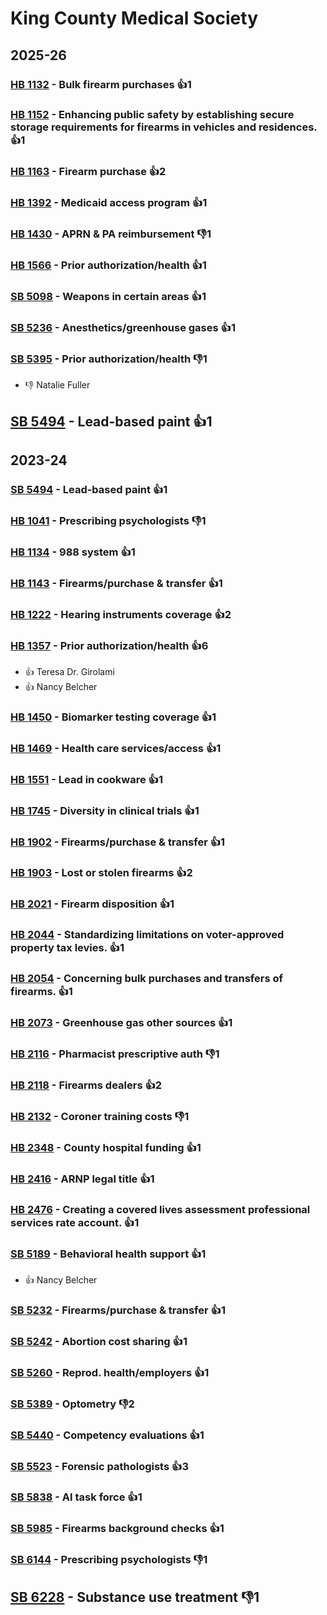 # King County Medical Society
## 2025-26

### [HB 1132](/bill/2025-26/hb/1132/) - Bulk firearm purchases 👍1  

### [HB 1152](/bill/2025-26/hb/1152/) - Enhancing public safety by establishing secure storage requirements for firearms in vehicles and residences. 👍1  

### [HB 1163](/bill/2025-26/hb/1163/) - Firearm purchase 👍2  

### [HB 1392](/bill/2025-26/hb/1392/) - Medicaid access program 👍1  

### [HB 1430](/bill/2025-26/hb/1430/) - APRN & PA reimbursement  👎1 

### [HB 1566](/bill/2025-26/hb/1566/) - Prior authorization/health 👍1  

### [SB 5098](/bill/2025-26/sb/5098/) - Weapons in certain areas 👍1  

### [SB 5236](/bill/2025-26/sb/5236/) - Anesthetics/greenhouse gases 👍1  

### [SB 5395](/bill/2025-26/sb/5395/) - Prior authorization/health  👎1 
* 👎 Natalie Fuller

## [SB 5494](/bill/2025-26/sb/5494/) - Lead-based paint 👍1  

## 2023-24

### [SB 5494](/bill/2023-24/sb/5494/) - Lead-based paint 👍1  

### [HB 1041](/bill/2023-24/hb/1041/) - Prescribing psychologists  👎1 

### [HB 1134](/bill/2023-24/hb/1134/) - 988 system 👍1  

### [HB 1143](/bill/2023-24/hb/1143/) - Firearms/purchase & transfer 👍1  

### [HB 1222](/bill/2023-24/hb/1222/) - Hearing instruments coverage 👍2  

### [HB 1357](/bill/2023-24/hb/1357/) - Prior authorization/health 👍6  
* 👍 Teresa Dr. Girolami
* 👍 Nancy Belcher

### [HB 1450](/bill/2023-24/hb/1450/) - Biomarker testing coverage 👍1  

### [HB 1469](/bill/2023-24/hb/1469/) - Health care services/access 👍1  

### [HB 1551](/bill/2023-24/hb/1551/) - Lead in cookware 👍1  

### [HB 1745](/bill/2023-24/hb/1745/) - Diversity in clinical trials 👍1  

### [HB 1902](/bill/2023-24/hb/1902/) - Firearms/purchase & transfer 👍1  

### [HB 1903](/bill/2023-24/hb/1903/) - Lost or stolen firearms 👍2  

### [HB 2021](/bill/2023-24/hb/2021/) - Firearm disposition 👍1  

### [HB 2044](/bill/2023-24/hb/2044/) - Standardizing limitations on voter-approved property tax levies. 👍1  

### [HB 2054](/bill/2023-24/hb/2054/) - Concerning bulk purchases and transfers of firearms. 👍1  

### [HB 2073](/bill/2023-24/hb/2073/) - Greenhouse gas other sources 👍1  

### [HB 2116](/bill/2023-24/hb/2116/) - Pharmacist prescriptive auth  👎1 

### [HB 2118](/bill/2023-24/hb/2118/) - Firearms dealers 👍2  

### [HB 2132](/bill/2023-24/hb/2132/) - Coroner training costs  👎1 

### [HB 2348](/bill/2023-24/hb/2348/) - County hospital funding 👍1  

### [HB 2416](/bill/2023-24/hb/2416/) - ARNP legal title 👍1  

### [HB 2476](/bill/2023-24/hb/2476/) - Creating a covered lives assessment professional services rate account. 👍1  

### [SB 5189](/bill/2023-24/sb/5189/) - Behavioral health support 👍1  
* 👍 Nancy Belcher

### [SB 5232](/bill/2023-24/sb/5232/) - Firearms/purchase & transfer 👍1  

### [SB 5242](/bill/2023-24/sb/5242/) - Abortion cost sharing 👍1  

### [SB 5260](/bill/2023-24/sb/5260/) - Reprod. health/employers 👍1  

### [SB 5389](/bill/2023-24/sb/5389/) - Optometry  👎2 

### [SB 5440](/bill/2023-24/sb/5440/) - Competency evaluations 👍1  

### [SB 5523](/bill/2023-24/sb/5523/) - Forensic pathologists 👍3  

### [SB 5838](/bill/2023-24/sb/5838/) - AI task force 👍1  

### [SB 5985](/bill/2023-24/sb/5985/) - Firearms background checks 👍1  

### [SB 6144](/bill/2023-24/sb/6144/) - Prescribing psychologists  👎1 

## [SB 6228](/bill/2023-24/sb/6228/) - Substance use treatment  👎1 
